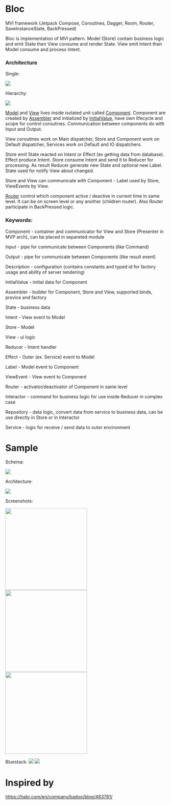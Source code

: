 # Bloc
MVI framework (Jetpack Compose, Coroutines, Dagger, Room, Router, SaveInstanceState, BackPressed)

Bloc is implementation of MVI pattern. Model (Store) contain business logic and emit State then View consume and render State. View emit Intent then Model consume and process Intent.


### Architecture

Single:

<img src="https://github.com/CorvoOrc/Bloc/blob/main/images/BlocArch.png">

Hierarchy:


<img src="https://github.com/CorvoOrc/Bloc/blob/main/images/BlocHierarchy.png">

[Model](https://github.com/CorvoOrc/Bloc/blob/main/bloc/src/main/java/com/example/bloc/store/Store.kt) and [View](https://github.com/CorvoOrc/Bloc/blob/main/bloc/src/main/java/com/example/bloc/view/View.kt) lives inside isolated unit called [Component](https://github.com/CorvoOrc/Bloc/blob/main/bloc/src/main/java/com/example/bloc/component/Component.kt). Component are created by [Assembler](https://github.com/CorvoOrc/Bloc/blob/main/bloc/src/main/java/com/example/bloc/di/ComponentAssembler.kt) and initialized by [InitialValue](https://github.com/CorvoOrc/Bloc/blob/main/bloc/src/main/java/com/example/bloc/value/InitialValue.kt), have own lifecycle and scope for control coroutines. Communication between components do with Input and Output.

View coroutines work on Main dispatcher, Store and Component work on Default dispatcher, Services work on Default and IO dispatchers.

Store emit State reacted on Intent or Effect (ex getting data from database). Effect produce Intent. Store consume Intent and send it to Reducer for processing. As result Reducer generate new State and optional new Label. State used for notify View about changed.

Store and View can communicate with Component - Label used by Store, ViewEvents by View.

[Router](https://github.com/CorvoOrc/Bloc/blob/main/bloc/src/main/java/com/example/bloc/router/Router.kt) control which component active / deactive in current time in same level. It can be on screen level or any another (children router). Also Router participate in BackPressed logic.


### Keywords:

Component - container and communicator for View and Store (Presenter in MVP arch), can be placed in separeted module

Input - pipe for communicate between Components (like Command)

Output - pipe for communicate between Components (like result event)

Description - configuration (contains constants and typed id for factory usage and ability of server rendering)

InitialValue - initial data for Component

Assembler - builder for Component, Store and View, supported binds, provice and factory

State - business data

Intent - View event to Model

Store - Model

View - ui logic

Reducer - Intent handler

Effect - Outer (ex. Service) event to Model

Label - Model event to Component

ViewEvent - View event to Component

Router - activator/deactivator of Component in same level

Interactor - command for business logic for use inside Reducer in complex case

Repository - data logic, convert data from service to business data, can be use directly in Store or in Interactor

Service - logic for receive / send data to outer environment


# Sample

Schema:

<img src="https://github.com/CorvoOrc/Bloc/blob/main/images/WitcherBestiary_Schema.png">

Architecture:

<img src="https://github.com/CorvoOrc/Bloc/blob/main/images/WitcherBestiaryArch.png">

Screenshots:

<img src="https://github.com/CorvoOrc/Bloc/blob/main/images/witcher_bestiary_main_nexus.png" width="256"><img src="https://github.com/CorvoOrc/Bloc/blob/main/images/witcher_bestiary_details_nexus.png" width="256"><img src="https://github.com/CorvoOrc/Bloc/blob/main/images/witcher_bestiary_details_location_nexus.png" width="256">

Bluestack:
<img src="https://github.com/CorvoOrc/Bloc/blob/main/images/witcher_bestiary_main.png">
<img src="https://github.com/CorvoOrc/Bloc/blob/main/images/witcher_bestiary_details.png">

# Inspired by

https://habr.com/en/company/badoo/blog/463781/
